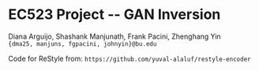 # EC523 Project -- GAN Inversion
Diana Arguijo, Shashank Manjunath, Frank Pacini, Zhenghang Yin  
`{dma25, manjuns, fgpacini, johnyin}@bu.edu`

Code for ReStyle from: `https://github.com/yuval-alaluf/restyle-encoder`
